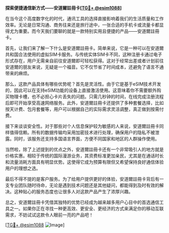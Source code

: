 **探索便捷通信新方式——安道爾註冊卡[[TG💪+ @esim1088](https://t.me/s/esim1088)]**

在当今这个高度数字化的时代，通讯工具的选择直接影响着我们的生活质量和工作效率。无论是日常沟通、商务往来还是旅行途中，一张合适的手机卡或流量卡都显得尤为重要。而今天我们要聊的就是一款特别实用且便捷的产品——安道爾註冊卡。

首先，让我们来了解一下什么是安道爾註冊卡。简单来说，它是一种可以在安道爾共和国合法使用的虚拟SIM卡服务。与传统实体SIM卡不同，这种注册卡通过电子形式存在，用户无需亲自前往安道爾即可轻松获得。这对于经常出差或者计划前往安道爾的朋友来说，无疑是一个福音。它不仅节省了时间成本，还避免了语言不通带来的麻烦。

那么，这款产品具体有哪些优势呢？首先是灵活性。由于它是基于eSIM技术开发的，因此可以在支持eSIM功能的设备上直接激活使用。这意味着你不需要额外购买物理卡槽，也不必担心卡片丢失的问题。只需几秒钟的时间，在线完成注册流程后即可开始享受高速网络服务。此外，安道爾註冊卡还提供了多种套餐选择，比如按天计费、包月套餐等，用户可以根据自己的实际需求灵活调整，真正做到按需付费。

接下来谈谈安全性。对于那些对个人信息保护较为敏感的人来说，安道爾註冊卡同样值得信赖。所有的数据传输均采用加密技术进行处理，确保用户的隐私不被泄露。同时，该服务还支持多国语言界面，方便不同国家和地区的人群操作使用。

当然啦，除了上述提到的优点之外，安道爾註冊卡还有一个非常吸引人的地方就是价格实惠。相较于传统的国际漫游业务，其资费标准更加亲民，尤其是在通话时长和流量消耗方面具有明显优势。这使得它成为预算有限但又希望保持良好通信体验用户的理想之选。

最后不得不提的是客户服务。为了给用户提供更好的体验，安道爾註冊卡背后有一支专业团队随时待命，无论是遇到技术问题还是其他疑问，都能得到及时有效的解决。这种贴心的服务态度也让很多人对这款产品产生了浓厚兴趣。

总之，安道爾註冊卡凭借其独特的优势已经成为越来越多用户心目中的首选通信工具之一。如果你正在寻找一种更高效、更安全、更经济的方式来满足你的移动互联需求，不妨试试这款令人眼前一亮的产品吧！

[[TG💪+ @esim1088](https://t.me/s/esim1088) ![Image](https://i.postimg.cc/4NQfJmqS/Snipaste-2025-05-13-00-14-12.png)]